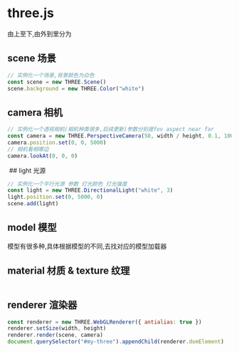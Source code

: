 # three.js

由上至下,由外到里分为

## scene 场景

```js
// 实例化一个场景,背景颜色为白色
const scene = new THREE.Scene()
scene.background = new THREE.Color("white")
```

## camera 相机

```js
// 实例化一个透视相机(相机种类很多,后续更新)参数分别是fov aspect near far
const camera = new THREE.PerspectiveCamera(50, width / height, 0.1, 100000)
camera.position.set(0, 0, 5000)
// 相机看相哪边
camera.lookAt(0, 0, 0)
```

<Image name="1.webp" />
## light 光源

```js
// 实例化一个平行光源 参数 灯光颜色 灯光强度
const light = new THREE.DirectionalLight("white", 3)
light.position.set(0, 5000, 0)
scene.add(light)
```

## model 模型

模型有很多种,具体根据模型的不同,去找对应的模型加载器

## material 材质 & texture 纹理

<Image name="2.webp"/>

## renderer 渲染器

```js
const renderer = new THREE.WebGLRenderer({ antialias: true })
renderer.setSize(width, height)
renderer.render(scene, camera)
document.querySelector("#my-three").appendChild(renderer.domElement)
```

